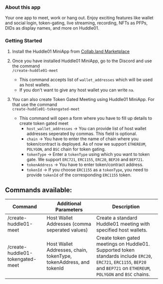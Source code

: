 ### About this app

Your one app to meet, work or hang out. Enjoy exciting features like wallet and social login, token-gating, live streaming, recording, NFTs as PFPs, DIDs as display names, and more on Huddle01.

### Getting Started 

1. Install the Huddle01 MiniApp from [Collab.land Marketplace](https://cc.collab.land)

2. Once you have installed Huddle01 MiniApp, go to the Discord and use the command <br/> `/create-huddle01-meet`

    - This command accepts list of `wallet_addresses` which will be used as host wallets. 
    - If you don't want to give any host wallet you can write `na`. 

3. You can also create Token Gated Meeting using Huddle01 MiniApp. For that use the command <br/> `create-huddle01-tokengated-meet`

    - This command will open a form where you have to fill up details to create token gated meet
      - `host_wallet_addresses` -> You can provide list of host wallet addresses seperated by commas. This field is optional. 
      - `chain` -> You have to enter the name of chain where you token/contract is deployed. As of now we support `ETHEREUM`, `POLYGON`, and `BSC` chain for token gating. 
      - `tokenType` -> Enter a `tokenType` using which you want to token gate. We support `ERC721`, `ERC1155`, `ERC20`, `BEP20` and `BEP721`. 
      - `tokenAddress` -> You have to enter token/contract address. 
      - `tokenId` -> If you choose `ERC1155` as a `tokenType`, you need to provide `tokenId` of the corresponding `ERC1155` token. 

## Commands available:

| Command | Additional Parameters | Description |
| --- | --- | --- |
| /create-huddle01-meet | Host Wallet Addresses (comma seperated values) | Create a standard Huddle01 meeting with specified host wallets. |
| /create-huddle01-tokengated-meet | Host Wallet Addresses, chain, tokenType, tokenAddress, and tokenId | Create token gated meetings on Huddle01. Supported token standards include `ERC20`, `ERC721`, `ERC1155`, `BEP20` and `BEP721` on `ETHEREUM`, `POLYGON` and `BSC` chains. 